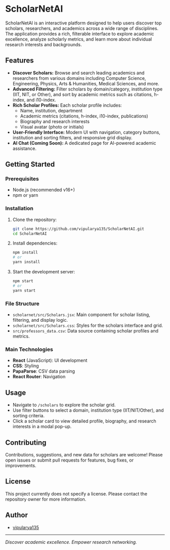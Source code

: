 # ScholarNetAI

ScholarNetAI is an interactive platform designed to help users discover top scholars, researchers, and academics across a wide range of disciplines. The application provides a rich, filterable interface to explore academic excellence, analyze scholarly metrics, and learn more about individual research interests and backgrounds.

## Features

- **Discover Scholars:** Browse and search leading academics and researchers from various domains including Computer Science, Engineering, Physics, Arts & Humanities, Medical Sciences, and more.
- **Advanced Filtering:** Filter scholars by domain/category, institution type (IIT, NIT, or Other), and sort by academic metrics such as citations, h-index, and i10-index.
- **Rich Scholar Profiles:** Each scholar profile includes:
  - Name, institution, department
  - Academic metrics (citations, h-index, i10-index, publications)
  - Biography and research interests
  - Visual avatar (photo or initials)
- **User-Friendly Interface:** Modern UI with navigation, category buttons, institution and sorting filters, and responsive grid display.
- **AI Chat (Coming Soon):** A dedicated page for AI-powered academic assistance.

## Getting Started

### Prerequisites

- Node.js (recommended v16+)
- npm or yarn

### Installation

1. Clone the repository:
   ```bash
   git clone https://github.com/vipularya135/ScholarNetAI.git
   cd ScholarNetAI
   ```

2. Install dependencies:
   ```bash
   npm install
   # or
   yarn install
   ```

3. Start the development server:
   ```bash
   npm start
   # or
   yarn start
   ```

### File Structure

- `scholarnet/src/Scholars.jsx`: Main component for scholar listing, filtering, and display logic.
- `scholarnet/src/Scholars.css`: Styles for the scholars interface and grid.
- `src/professors_data.csv`: Data source containing scholar profiles and metrics.

### Main Technologies

- **React** (JavaScript): UI development
- **CSS**: Styling
- **PapaParse**: CSV data parsing
- **React Router**: Navigation

## Usage

- Navigate to `/scholars` to explore the scholar grid.
- Use filter buttons to select a domain, institution type (IIT/NIT/Other), and sorting criteria.
- Click a scholar card to view detailed profile, biography, and research interests in a modal pop-up.

## Contributing

Contributions, suggestions, and new data for scholars are welcome! Please open issues or submit pull requests for features, bug fixes, or improvements.

## License

This project currently does not specify a license. Please contact the repository owner for more information.

## Author

- [vipularya135](https://github.com/vipularya135)

---

_Discover academic excellence. Empower research networking._
